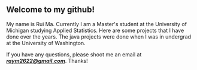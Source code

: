 ## Welcome to my github!

My name is Rui Ma. Currently I am a Master's student at the University of Michigan studying Applied Statistics. Here are some projects that I have done over the years. The java projects were done when I was in undergrad at the University of Washington.

If you have any questions, please shoot me an email at __*raym2622@gmail.com*__. Thanks!
